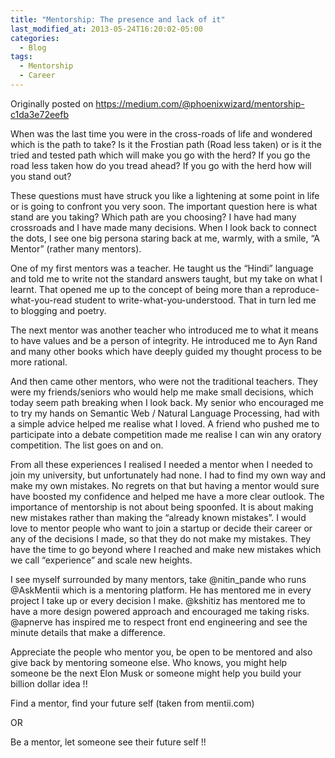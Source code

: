 ```yaml
---
title: "Mentorship: The presence and lack of it"
last_modified_at: 2013-05-24T16:20:02-05:00
categories:
  - Blog
tags:
  - Mentorship
  - Career
---
```


Originally posted on https://medium.com/@phoenixwizard/mentorship-c1da3e72eefb

When was the last time you were in the cross-roads of life and wondered which is the path to take? Is it the Frostian path (Road less taken) or is it the tried and tested path which will make you go with the herd? If you go the road less taken how do you tread ahead? If you go with the herd how will you stand out?

These questions must have struck you like a lightening at some point in life or is going to confront you very soon. The important question here is what stand are you taking? Which path are you choosing? I have had many crossroads and I have made many decisions. When I look back to connect the dots, I see one big persona staring back at me, warmly, with a smile, “A Mentor” (rather many mentors).

One of my first mentors was a teacher. He taught us the “Hindi” language and told me to write not the standard answers taught, but my take on what I learnt. That opened me up to the concept of being more than a reproduce-what-you-read student to write-what-you-understood. That in turn led me to blogging and poetry.

The next mentor was another teacher who introduced me to what it means to have values and be a person of integrity. He introduced me to Ayn Rand and many other books which have deeply guided my thought process to be more rational.

And then came other mentors, who were not the traditional teachers. They were my friends/seniors who would help me make small decisions, which today seem path breaking when I look back. My senior who encouraged me to try my hands on Semantic Web / Natural Language Processing, had with a simple advice helped me realise what I loved. A friend who pushed me to participate into a debate competition made me realise I can win any oratory competition. The list goes on and on.

From all these experiences I realised I needed a mentor when I needed to join my university, but unfortunately had none. I had to find my own way and make my own mistakes. No regrets on that but having a mentor would sure have boosted my confidence and helped me have a more clear outlook. The importance of mentorship is not about being spoonfed. It is about making new mistakes rather than making the “already known mistakes”. I would love to mentor people who want to join a startup or decide their career or any of the decisions I made, so that they do not make my mistakes. They have the time to go beyond where I reached and make new mistakes which we call “experience” and scale new heights.

I see myself surrounded by many mentors, take @nitin_pande who runs @AskMentii which is a mentoring platform. He has mentored me in every project I take up or every decision I make. @kshitiz has mentored me to have a more design powered approach and encouraged me taking risks. @apnerve has inspired me to respect front end engineering and see the minute details that make a difference.

Appreciate the people who mentor you, be open to be mentored and also give back by mentoring someone else. Who knows, you might help someone be the next Elon Musk or someone might help you build your billion dollar idea !!

Find a mentor, find your future self (taken from mentii.com)

OR

Be a mentor, let someone see their future self !!